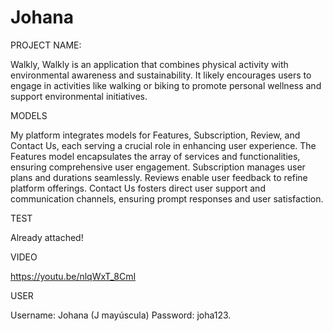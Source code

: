 # Johana

PROJECT NAME:

Walkly, Walkly is an application that combines physical activity with environmental awareness and sustainability. It likely encourages users to engage in activities like walking or biking to promote personal wellness and support environmental initiatives.

MODELS

My platform integrates models for Features, Subscription, Review, and Contact Us, each serving a crucial role in enhancing user experience. The Features model encapsulates the array of services and functionalities, ensuring comprehensive user engagement. Subscription manages user plans and durations seamlessly. Reviews enable user feedback to refine platform offerings. Contact Us fosters direct user support and communication channels, ensuring prompt responses and user satisfaction.

TEST

Already attached!

VIDEO

https://youtu.be/nlqWxT_8CmI


USER

Username: Johana (J mayúscula)
Password: joha123.

